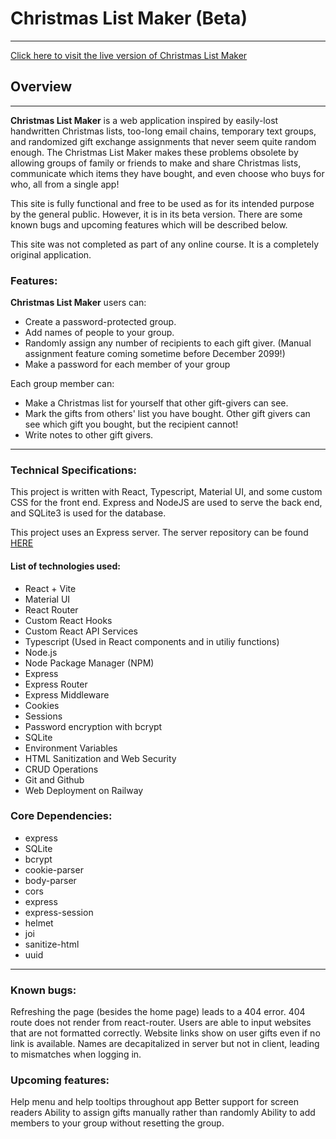 # Christmas List Maker (Beta)
---

[Click here to visit the live version of Christmas List Maker](https://christmas-list-maker-production.up.railway.app/)


## Overview
---
**Christmas List Maker** is a web application inspired by easily-lost handwritten Christmas lists, too-long email chains, temporary text groups, and randomized gift exchange assignments that never seem quite random enough. The Christmas List Maker makes these problems obsolete by allowing groups of family or friends to make and share Christmas lists, communicate which items they have bought, and even choose who buys for who, all from a single app!

This site is fully functional and free to be used as for its intended purpose by the general public. However, it is in its beta version. There are some known bugs and upcoming features which will be described below.

This site was not completed as part of any online course. It is a completely original application.

### Features:
**Christmas List Maker** users can:
* Create a password-protected group.
* Add names of people to your group.
* Randomly assign any number of recipients to each gift giver. (Manual assignment feature coming sometime before December 2099!)
* Make a password for each member of your group
  
Each group member can:
* Make a Christmas list for yourself that other gift-givers can see.
* Mark the gifts from others' list you have bought. Other gift givers can see which gift you bought, but the recipient cannot!
* Write notes to other gift givers.

---

### Technical Specifications:
This project is written with React, Typescript, Material UI, and some custom CSS for the front end. Express and NodeJS are used to serve the back end, and SQLite3 is used for the database.

This project uses an Express server. The server repository can be found [HERE](https://github.com/njhaus/christmas-list-maker-api)

#### List of technologies used:
- React + Vite
- Material UI
- React Router
- Custom React Hooks
- Custom React API Services
- Typescript (Used in React components and in utiliy functions)
- Node.js
- Node Package Manager (NPM)
- Express
- Express Router
- Express Middleware
- Cookies
- Sessions
- Password encryption with bcrypt
- SQLite
- Environment Variables
- HTML Sanitization and Web Security
- CRUD Operations
- Git and Github
- Web Deployment on Railway

### Core Dependencies:
- express
- SQLite
- bcrypt
- cookie-parser
- body-parser
- cors
- express
- express-session
- helmet
- joi
- sanitize-html
- uuid

---

### Known bugs:
Refreshing the page (besides the home page) leads to a 404 error.
404 route does not render from react-router.
Users are able to input websites that are not formatted correctly.
Website links show on user gifts even if no link is available.
Names are decapitalized in server but not in client, leading to mismatches when logging in.


### Upcoming features:
Help menu and help tooltips throughout app
Better support for screen readers
Ability to assign gifts manually rather than randomly
Ability to add members to your group without resetting the group.

